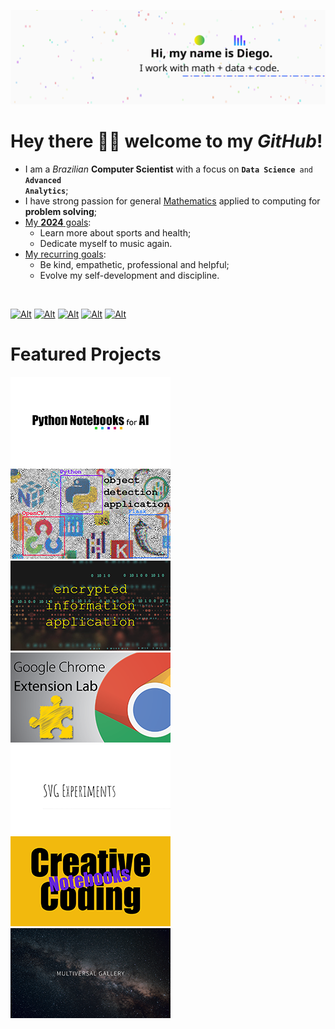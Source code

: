 ![image.svg](image.svg)

# Hey there 👋🏾 welcome to my _GitHub_!

- I am a <em>Brazilian</em> <strong>Computer Scientist</strong> with a focus on <code><strong>Data Science</strong> and <strong>Advanced Analytics</strong></code>;
- I have strong passion for general <ins>Mathematics</ins> applied to computing for <strong>problem solving</strong>;
- <ins>My <strong>2024</strong> goals</ins>:
  - Learn more about sports and health;
  - Dedicate myself to music again.
- <ins>My recurring goals</ins>:
  - Be kind, empathetic, professional and helpful;
  - Evolve my self-development and discipline.

<br>

[![Alt][smi01]][sml01]
[![Alt][smi02]][sml02]
[![Alt][smi03]][sml03]
[![Alt][smi04]][sml04]
[![Alt][smi05]][sml05]

# Featured Projects

[![Alt][fpi01]][fpl01]
[![Alt][fpi02]][fpl02]
[![Alt][fpi03]][fpl03]
[![Alt][fpi04]][fpl04]
[![Alt][fpi05]][fpl05]
[![Alt][fpi06]][fpl06]
[![Alt][fpi07]][fpl07]

<!-- ! Reference Links -->

<!-- * Social Media -->

<!-- ? LinkedIn -->

[smi01]: https://img.icons8.com/?size=48&id=42823&format=png "diegoinacio @ LinkedIn"
[sml01]: https://www.linkedin.com/in/diegoinacio/

<!-- ? Github -->

[smi02]: https://img.icons8.com/?size=48&id=46565&format=png "diegoinacio @ GitHub"
[sml02]: https://github.com/diegoinacio/

<!-- ? Kaggle -->

[smi03]: https://img.icons8.com/?size=48&id=s1rM4KTx2Huf&format=png "diegoinacio @ Kaggle"
[sml03]: https://www.kaggle.com/diegoinacio

<!-- ? Medium  -->

[smi04]: https://img.icons8.com/?size=48&id=83LUie2rl6pk&format=png "diegoinacio @ Medium"
[sml04]: https://diegoinacio.medium.com/

<!-- ? YouTub  -->

[smi05]: https://img.icons8.com/?size=48&id=42868&format=png "diegodci @ YouTube"
[sml05]: https://www.youtube.com/user/diegodci/

<!-- * Featured Projects -->

<!-- ? Python Notebooks -->

[fpi01]: featured-projects/python-notebooks-for-ai.png "Python Notebooks for AI"
[fpl01]: https://diegoinacio.github.io/python-notebooks-for-ai/

<!-- ? Object Detection with Flask and OpenCV -->

[fpi02]: featured-projects/object-detection-flask-opencv.png "Object Detection with Flask and OpenCV"
[fpl02]: https://github.com/diegoinacio/object-detection-flask-opencv/

<!-- ? Encrypted Information Application -->

[fpi03]: featured-projects/encrypted-info-app.png "Encrypted Information Application"
[fpl03]: https://github.com/diegoinacio/encrypted-info-app

<!-- ? Chrome Extension Lab -->

[fpi04]: featured-projects/chrome-extension-lab.png "Chrome Extension Lab"
[fpl04]: https://github.com/diegoinacio/chrome-extension-lab

<!-- ? SVG Experiments -->

[fpi05]: featured-projects/svg-experiments.png "SVG Experiments"
[fpl05]: https://diegoinacio.github.io/svg-experiments/

<!-- ? Creative Coding Notebooks -->

[fpi06]: featured-projects/creative-coding-notebooks.png "Creative Coding Notebooks"
[fpl06]: https://diegoinacio.github.io/creative-coding-notebooks-page/

<!-- ? Multiversal Gallery -->

[fpi07]: featured-projects/multiversal-gallery.png "Multiversal Gallery"
[fpl07]: https://diegoinacio.github.io/multiversal-gallery/
